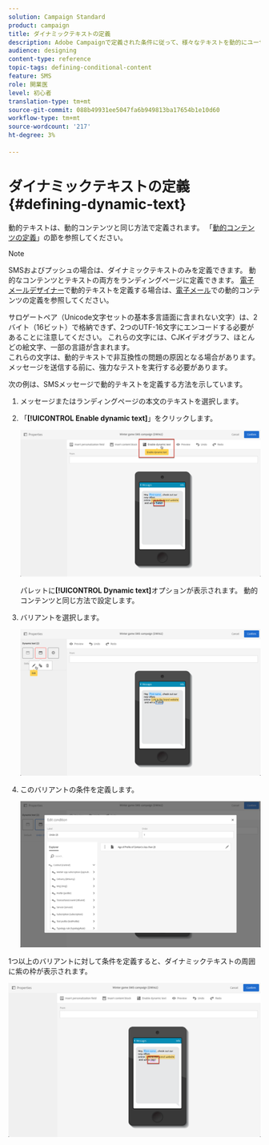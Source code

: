 ```yaml
---
solution: Campaign Standard
product: campaign
title: ダイナミックテキストの定義
description: Adobe Campaignで定義された条件に従って、様々なテキストを動的にユーザーに表示する方法を説明します。
audience: designing
content-type: reference
topic-tags: defining-conditional-content
feature: SMS
role: 開業医
level: 初心者
translation-type: tm+mt
source-git-commit: 088b49931ee5047fa6b949813ba17654b1e10d60
workflow-type: tm+mt
source-wordcount: '217'
ht-degree: 3%

---
```



# ダイナミックテキストの定義{#defining-dynamic-text}

動的テキストは、動的コンテンツと同じ方法で定義されます。 「[動的コンテンツの定義](../../designing/using/personalization.md#defining-dynamic-content-in-an-email)」の節を参照してください。

>[!NOTE]
>
>SMSおよびプッシュの場合は、ダイナミックテキストのみを定義できます。 動的なコンテンツとテキストの両方をランディングページに定義できます。 [電子メールデザイナー](../../designing/using/designing-content-in-adobe-campaign.md)で動的テキストを定義する場合は、[電子メール](../../designing/using/personalization.md#defining-dynamic-content-in-an-email)での動的コンテンツの定義を参照してください。

サロゲートペア（Unicode文字セットの基本多言語面に含まれない文字）は、2バイト（16ビット）で格納できず、2つのUTF-16文字にエンコードする必要があることに注意してください。 これらの文字には、CJKイデオグラフ、ほとんどの絵文字、一部の言語が含まれます。
<br>これらの文字は、動的テキストで非互換性の問題の原因となる場合があります。メッセージを送信する前に、強力なテストを実行する必要があります。


次の例は、SMSメッセージで動的テキストを定義する方法を示しています。

1. メッセージまたはランディングページの本文のテキストを選択します。
1. 「**[!UICONTROL Enable dynamic text]**」をクリックします。

   ![](assets/dynamic_text_sms_1.png)

   パレットに&#x200B;**[!UICONTROL Dynamic text]**&#x200B;オプションが表示されます。 動的コンテンツと同じ方法で設定します。

1. バリアントを選択します。

   ![](assets/dynamic_text_sms_2.png)

1. このバリアントの条件を定義します。

   ![](assets/dynamic_text_sms_4.png)

1つ以上のバリアントに対して条件を定義すると、ダイナミックテキストの周囲に紫の枠が表示されます。

![](assets/dynamic_text_sms_3.png)
